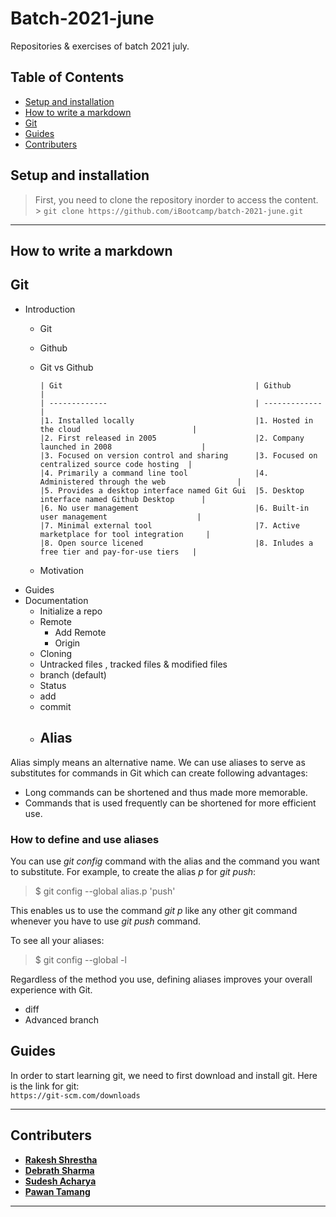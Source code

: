 # Batch-2021-june

Repositories &amp; exercises of batch 2021 july.

## Table of Contents

  - [Setup and installation](#setup-and-installation)
  - [How to write a markdown](#how-to-write-a-markdown)
  - [Git](#git)
  - [Guides](#guides)
  - [Contributers](#contributers)


## Setup and installation

> First, you need to clone the repository inorder to access the content. <br/> > `git clone https://github.com/iBootcamp/batch-2021-june.git`

---

## How to write a markdown

## Git

- Introduction
  - Git
  - Github
  - Git vs Github

        | Git                                           | Github                                        |
        | -------------                                 | -------------                                 |
        |1. Installed locally                           |1. Hosted in the cloud                         |
        |2. First released in 2005                      |2. Company launched in 2008                    | 
        |3. Focused on version control and sharing      |3. Focused on centralized source code hosting  |
        |4. Primarily a command line tool               |4. Administered through the web                | 
        |5. Provides a desktop interface named Git Gui  |5. Desktop interface named Github Desktop      |
        |6. No user management                          |6. Built-in user management                    | 
        |7. Minimal external tool                       |7. Active marketplace for tool integration     | 
        |8. Open source licened                         |8. Inludes a free tier and pay-for-use tiers   |
        


  - Motivation
- Guides
- Documentation
  - Initialize a repo
  - Remote
    - Add Remote
    - Origin
  - Cloning
  - Untracked files , tracked files & modified files
  - branch (default)
  - Status
  - add
  - commit
  - ## Alias  

Alias simply means an alternative name. We can use aliases to serve as substitutes for commands in Git which can create following advantages:  

  * Long commands can be shortened and thus made more memorable.  
  * Commands that is used frequently can be shortened for more efficient use.  

### How to define and use aliases  

You can use *git config* command with the alias and the command you want to substitute. For example, to create the alias *p* for *git push*:  

>$ git config --global alias.p 'push'  

This enables us to use the command *git p* like any other git command whenever you have to use *git push* command.  
 
To see all your aliases:  

>$ git config --global -l  

Regardless of the method you use, defining aliases improves your overall experience with Git.


  - diff
  - Advanced branch

## Guides
In order to start learning git, we need to first download and install git. Here is the link for git:  <br/>  `https://git-scm.com/downloads`

---
## Contributers

- [**Rakesh Shrestha**](https://github.com/aomini)
- [**Debrath Sharma**](https://github.com/Madara-coder)
- [**Sudesh Acharya**](https://github.com/thesudesh)
- [**Pawan Tamang**](https://github.com/wreck22)
---
